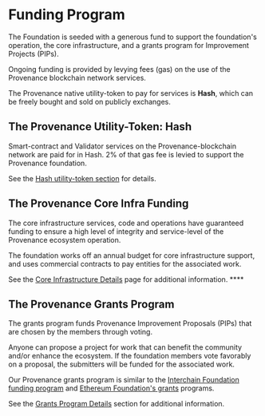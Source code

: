 # Funding Program

The Foundation is seeded with a generous fund to support the foundation's operation, the core infrastructure, and a grants program for Improvement Projects \(PIPs\). 

Ongoing funding is provided by levying fees \(gas\) on the use of the Provenance blockchain network services. 

The Provenance native utility-token to pay for services is **Hash**, which can be freely bought and sold on publicly exchanges.

## **The** Provenance **Utility-Token: Hash**

Smart-contract and Validator services on the Provenance-blockchain network are paid for in Hash.  2% of that gas fee is levied to support the Provenance foundation.

See the [Hash utility-token section](../../faq/hash-utility-token-faq.md) for details. 

## **The** Provenance **Core Infra Funding**

The core infrastructure services, code and operations have guaranteed funding to ensure a high level of integrity and service-level of the Provenance ecosystem operation.

The foundation works off an annual budget for core infrastructure support, and uses commercial contracts to pay entities for the associated work.

See the [Core Infrastructure Details](core-infrastructure-details.md) page for additional information. ****

## **The** Provenance **Grants Program**

The grants program funds Provenance Improvement Proposals \(PIPs\) that are chosen by the members through voting.

Anyone can propose a project for work that can benefit the community and/or enhance the ecosystem. If the foundation members vote favorably on a proposal, the submitters will be funded for the associated work.

Our Provenance grants program is similar to the [Interchain Foundation funding program](https://interchain.io/funding/) and [Ethereum Foundation's grants](https://github.com/ethereum/ethereum-org/blob/master/subdomains/grants.md) programs.

See the [Grants Program Details](grants-program-details.md) section for additional information.

